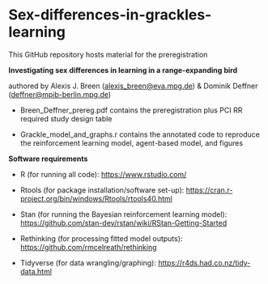 # Sex-differences-in-grackles-learning

This GitHub repository hosts material for the preregistration

**Investigating sex differences in learning in a range-expanding bird**

authored by Alexis J. Breen (alexis_breen@eva.mpg.de) & Dominik Deffner (deffner@mpib-berlin.mpg.de)

- Breen_Deffner_prereg.pdf contains the preregistration plus PCI RR required study design table

- Grackle_model_and_graphs.r contains the annotated code to reproduce the reinforcement learning model, agent-based model, and figures 

**Software requirements**

- R (for running all code): https://www.rstudio.com/

- Rtools (for package installation/software set-up): https://cran.r-project.org/bin/windows/Rtools/rtools40.html

- Stan (for running the Bayesian reinforcement learning model): https://github.com/stan-dev/rstan/wiki/RStan-Getting-Started

- Rethinking (for processing fitted model outputs): https://github.com/rmcelreath/rethinking

- Tidyverse (for data wrangling/graphing): https://r4ds.had.co.nz/tidy-data.html
